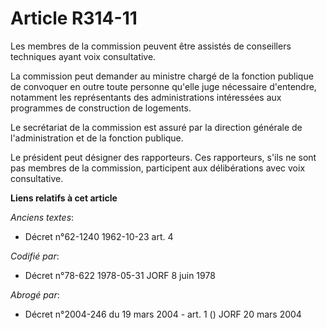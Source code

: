 # Article R314-11

Les membres de la commission peuvent être assistés de conseillers techniques ayant voix consultative.

La commission peut demander au ministre chargé de la fonction publique de convoquer en outre toute personne qu'elle juge
nécessaire d'entendre, notamment les représentants des administrations intéressées aux programmes de construction de
logements.

Le secrétariat de la commission est assuré par la direction générale de l'administration et de la fonction publique.

Le président peut désigner des rapporteurs. Ces rapporteurs, s'ils ne sont pas membres de la commission, participent aux
délibérations avec voix consultative.

**Liens relatifs à cet article**

_Anciens textes_:

  - Décret n°62-1240 1962-10-23 art. 4

_Codifié par_:

  - Décret n°78-622 1978-05-31 JORF 8 juin 1978

_Abrogé par_:

  - Décret n°2004-246 du 19 mars 2004 - art. 1 () JORF 20 mars 2004
